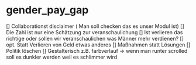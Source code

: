 # gender_pay_gap


[] Collaborationst disclaimer ( Man soll checken das es unser Modul ist) 
[] Die Zahl ist nur eine Schätzung zur veranschaulichung
[] Ist verlieren das richtige oder sollen wir veranschaulichen was Männer mehr verdienen? 
[] opt. Statt Verlieren von Geld etwas anderes 
[] Maßnahmen statt Lösungen 
[] Politik löschen 
[] Gestalterisch z.B. farbverlauf -> wenn man runter scrolled soll es dunkler werden weil es schlimmer wird
